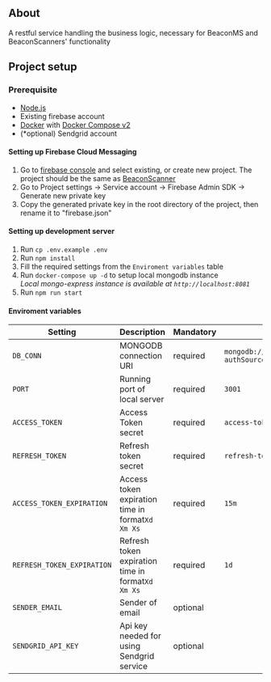 ## About

A restful service handling the business logic, necessary for BeaconMS and BeaconScanners' functionality

## Project setup

### Prerequisite

- [Node.js](https://nodejs.org/en/download)
- Existing firebase account
- [Docker](https://www.docker.com/get-started/) with [Docker Compose v2](https://docs.docker.com/compose/)
- (\*optional) Sendgrid account

#### Setting up Firebase Cloud Messaging

1. Go to [firebase console](https://console.firebase.google.com/) and select existing, or create new project. The project should be the same as [BeaconScanner](https://github.com/sashko9807/BeaconScanner)
2. Go to Project settings -> Service account -> Firebase Admin SDK -> Generate new private key
3. Copy the generated private key in the root directory of the project, then rename it to "firebase.json"

#### Setting up development server

1. Run `cp .env.example .env`
2. Run `npm install`
3. Fill the required settings from the `Enviroment variables` table
4. Run `docker-compose up -d` to setup local mongodb instance <br> _Local mongo-express instance is available at `http://localhost:8081`_
5. Run `npm run start`

#### Enviroment variables

| Setting                    | Description                                       | Mandatory | Default value                                                |
| -------------------------- | ------------------------------------------------- | --------- | ------------------------------------------------------------ |
| `DB_CONN`                  | MONGODB connection URI                            | required  | `mongodb://admin:admin@localhost:27017/bms?authSource=admin` |
| `PORT`                     | Running port of local server                      | required  | `3001`                                                       |
| `ACCESS_TOKEN`             | Access Token secret                               | required  | `access-token-secret`                                        |
| `REFRESH_TOKEN`            | Refresh token secret                              | required  | `refresh-token-secret`                                       |
| `ACCESS_TOKEN_EXPIRATION`  | Access token expiration time in format`Xd Xm Xs`  | required  | `15m`                                                        |
| `REFRESH_TOKEN_EXPIRATION` | Refresh token expiration time in format`Xd Xm Xs` | required  | `1d`                                                         |
| `SENDER_EMAIL`             | Sender of email                                   | optional  |
| `SENDGRID_API_KEY`         | Api key needed for using Sendgrid service         | optional  |
